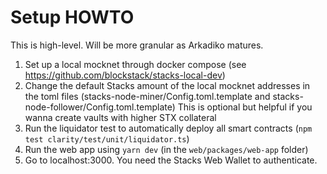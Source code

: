 # Setup HOWTO

This is high-level. Will be more granular as Arkadiko matures.

1. Set up a local mocknet through docker compose (see https://github.com/blockstack/stacks-local-dev)
2. Change the default Stacks amount of the local mocknet addresses in the toml files (stacks-node-miner/Config.toml.template and stacks-node-follower/Config.toml.template)
  This is optional but helpful if you wanna create vaults with higher STX collateral
3. Run the liquidator test to automatically deploy all smart contracts (`npm test clarity/test/unit/liquidator.ts`)
4. Run the web app using `yarn dev` (in the `web/packages/web-app` folder)
5. Go to localhost:3000. You need the Stacks Web Wallet to authenticate.
